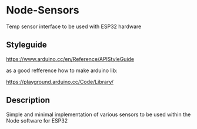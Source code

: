 # Node-Sensors
Temp sensor interface to be used with ESP32 hardware

## Styleguide
https://www.arduino.cc/en/Reference/APIStyleGuide

as a good refference how to make arduino lib:

https://playground.arduino.cc/Code/Library/

## Description
Simple and minimal implementation of various sensors to be used within the Node software for ESP32


